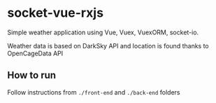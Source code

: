 # socket-vue-rxjs
Simple weather application using Vue, Vuex, VuexORM, socket-io.


Weather data is based on DarkSky API and location is found thanks to OpenCageData API

## How to run

Follow instructions from `./front-end` and `./back-end` folders 

